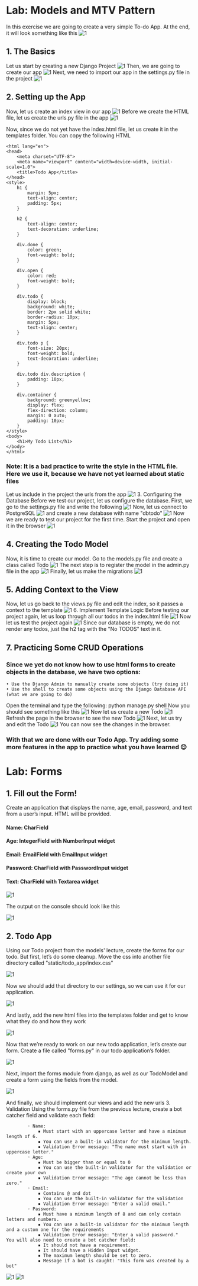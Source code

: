 # Lab: Models and MTV Pattern
In this exercise we are going to create a very simple To-do App. At the end, it will look something like this
![1](https://user-images.githubusercontent.com/67734870/121031848-660af680-c7b3-11eb-9ada-d2174b71200d.png)
 ##   1. The Basics
Let us start by creating a new Django Project
![1](https://user-images.githubusercontent.com/67734870/121032032-8fc41d80-c7b3-11eb-99d5-24323e9bf439.png)
Then, we are going to create our app
![1](https://user-images.githubusercontent.com/67734870/121032208-bb470800-c7b3-11eb-9299-c5ec34e57c92.png)
Next, we need to import our app in the settings.py file in the project
![1](https://user-images.githubusercontent.com/67734870/121032275-cdc14180-c7b3-11eb-9041-6af9fc267997.png)
 ##   2. Setting up the App
Now, let us create an index view in our app
![1](https://user-images.githubusercontent.com/67734870/121032365-e0d41180-c7b3-11eb-9d3c-46c500855953.png)
Before we create the HTML file, let us create the urls.py file in the app
![1](https://user-images.githubusercontent.com/67734870/121032422-ee899700-c7b3-11eb-832f-1b778d7e2577.png)


Now, since we do not yet have the index.html file, let us create it in the templates folder. You can copy the following HTML
```
<html lang="en">
<head>
    <meta charset="UTF-8">
    <meta name="viewport" content="width=device-width, initial-scale=1.0">
    <title>Todo App</title>
</head>
<style>
    h1 {
        margin: 5px;
        text-align: center;
        padding: 5px;
    }

    h2 {
        text-align: center;
        text-decoration: underline;
    }

    div.done {
        color: green;
        font-weight: bold;
    }

    div.open {
        color: red;
        font-weight: bold;
    }

    div.todo {
        display: block;
        background: white;
        border: 2px solid white;
        border-radius: 10px;
        margin: 5px;
        text-align: center;
    }

    div.todo p {
        font-size: 20px;
        font-weight: bold;
        text-decoration: underline;
    }

    div.todo div.description {
        padding: 10px;
    }

    div.container {
        background: greenyellow;
        display: flex;
        flex-direction: column;
        margin: 0 auto;
        padding: 10px;
    }
</style>
<body>
    <h1>My Todo List</h1>
</body>
</html>
```

### Note: It is a bad practice to write the style in the HTML file. Here we use it, because we have not yet learned about static files
Let us include in the project the urls from the app
![1](https://user-images.githubusercontent.com/67734870/121032899-62c43a80-c7b4-11eb-8e7f-c1b3a2a8a2e7.png)
    3. Configuring the Database
Before we test our project, let us configure the database. First, we go to the settings.py file and write the following
![1](https://user-images.githubusercontent.com/67734870/121032974-74a5dd80-c7b4-11eb-8d33-725d31f89f9a.png)
Now, let us connect to PostgreSQL
![1](https://user-images.githubusercontent.com/67734870/121033086-8b4c3480-c7b4-11eb-8135-d60ca8413483.png)
and create a new database with name "dbtodo"
![1](https://user-images.githubusercontent.com/67734870/121033149-999a5080-c7b4-11eb-9076-2ded2e815b52.png)
Now we are ready to test our project for the first time. Start the project and open it in the browser
![1](https://user-images.githubusercontent.com/67734870/121033213-a8810300-c7b4-11eb-963e-ebac9075f91b.png)





##    4. Creating the Todo Model
Now, it is time to create our model. Go to the models.py file and create a class called Todo
![1](https://user-images.githubusercontent.com/67734870/121033350-c8b0c200-c7b4-11eb-9e23-23084f2440a1.png)
The next step is to register the model in the admin.py file in the app
![1](https://user-images.githubusercontent.com/67734870/121033413-d9613800-c7b4-11eb-845f-1b2f631f760f.png)
Finally, let us make the migrations
![1](https://user-images.githubusercontent.com/67734870/121033524-f269e900-c7b4-11eb-99b0-57cb6f4800e5.png)
##    5. Adding Context to the View
Now, let us go back to the views.py file and edit the index, so it passes a context to the template
![1](https://user-images.githubusercontent.com/67734870/121033613-03b2f580-c7b5-11eb-9b0a-6398fee3cc4b.png)
    6. Implement Template Logic
Before testing our project again, let us loop through all our todos in the index.html file
![1](https://user-images.githubusercontent.com/67734870/121033678-10cfe480-c7b5-11eb-9fe5-6093cc4d22d0.png)
Now let us test the project again
![1](https://user-images.githubusercontent.com/67734870/121033742-1e856a00-c7b5-11eb-92a6-3fcd8b269a7f.png)
Since our database is empty, we do not render any todos, just the h2 tag with the "No TODOS" text in it.
 ##   7. Practicing Some CRUD Operations
### Since we yet do not know how to use html forms to create objects in the database, we have two options:
    • Use the Django Admin to manually create some objects (try doing it)
    • Use the shell to create some objects using the Django Database API (what we are going to do)


Open the terminal and type the following: python manage.py shell
Now you should see something like this
![1](https://user-images.githubusercontent.com/67734870/121033914-42e14680-c7b5-11eb-8976-61fadb5aff5f.png)
Now let us create a new Todo
![1](https://user-images.githubusercontent.com/67734870/121033974-52608f80-c7b5-11eb-9b91-f5bf5580b753.png)
Refresh the page in the browser to see the new Todo
![1](https://user-images.githubusercontent.com/67734870/121034037-60161500-c7b5-11eb-81e3-c4b1863d4595.png)
Next, let us try and edit the Todo
![1](https://user-images.githubusercontent.com/67734870/121034151-758b3f00-c7b5-11eb-900f-d015d22bf0cd.png)
You can now see the changes in the browser.
### With that we are done with our Todo App. Try adding some more features in the app to practice what you have learned 😊


# Lab: Forms
##    1. Fill out the Form!
Create an application that displays the name, age, email, password, and text from a user’s input. HTML will be provided.
#### Name: CharField
#### Age: IntegerField with NumberInput widget
#### Email: EmailField with EmailInput widget
#### Password: CharField with PasswordInput widget
#### Text: CharField with Textarea widget
![1](https://user-images.githubusercontent.com/67734870/121411190-0a379d80-c96c-11eb-8f7c-a9f1a89d980f.png)

The output on the console should look like this

![1](https://user-images.githubusercontent.com/67734870/121411374-38b57880-c96c-11eb-8c10-ffa5eda085f8.png)
##    2. Todo App
Using our Todo project from the models' lecture, create the forms for our todo. But first, let’s do some cleanup.
Move the css into another file directory called "static/todo_app/index.css"

![1](https://user-images.githubusercontent.com/67734870/121411436-4d920c00-c96c-11eb-9576-a29ffc27813e.png)

Now we should add that directory to our settings, so we can use it for our application.

![1](https://user-images.githubusercontent.com/67734870/121411533-67cbea00-c96c-11eb-8e61-2929db4f669e.png)

And lastly, add the new html files into the templates folder and get to know what they do and how they work

![1](https://user-images.githubusercontent.com/67734870/121411639-8631e580-c96c-11eb-8ec5-95cb58fc2040.png)

Now that we’re ready to work on our new todo application, let’s create our form. Create a file called "forms.py" in our todo application’s folder.

![1](https://user-images.githubusercontent.com/67734870/121411729-9ea20000-c96c-11eb-8f74-eadbe25bcaa6.png)

Next, import the forms module from django, as well as our TodoModel and create a form using the fields from the model.

![1](https://user-images.githubusercontent.com/67734870/121411818-b4172a00-c96c-11eb-8f03-00779706fefe.png)

And finally, we should implement our views and add the new urls
    3. Validation
Using the forms.py file from the previous lecture, create a bot catcher field and validate each field:
```
        ◦ Name: 
            ▪ Must start with an uppercase letter and have a minimum length of 6.
            ▪ You can use a built-in validator for the minimum length.
            ▪ Validation Error message: "The name must start with an uppercase letter."
        ◦ Age: 
            ▪ Must be bigger than or equal to 0
            ▪ You can use the built-in validator for the validation or create your own
            ▪ Validation Error message: "The age cannot be less than zero."
        ◦ Email: 
            ▪ Contains @ and dot
            ▪ You can use the built-in validator for the validation
            ▪ Validation Error message: "Enter a valid email."
        ◦ Password: 
            ▪ Must have a minimum length of 8 and can only contain letters and numbers.
            ▪ You can use a built-in validator for the minimum length and a custom one for the requirements
            ▪ Validation Error message: "Enter a valid password."
You will also need to create a bot catcher field:
            ▪ It should not have a requirement.
            ▪ It should have a Hidden Input widget.
            ▪ The maximum length should be set to zero.
            ▪ Message if a bot is caught: "This form was created by a bot"
```
 
![1](https://user-images.githubusercontent.com/67734870/121412048-f04a8a80-c96c-11eb-9a9a-9bc23ef628e4.png)
![1](https://user-images.githubusercontent.com/67734870/121412113-035d5a80-c96d-11eb-8658-9a2108699984.png)


